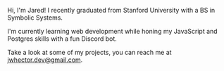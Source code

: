 Hi, I'm Jared! I recently graduated from Stanford University with a BS in Symbolic Systems.

I'm currently learning web development while honing my JavaScript and Postgres skills with a fun Discord bot.

Take a look at some of my projects, you can reach me at jwhector.dev@gmail.com.
